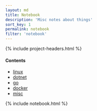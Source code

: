 ```yaml
---
layout: md
title: Notebook
description: 'Misc notes about things'
sort_key: 1
permalink: notebook
filter: 'notebook'
---
```


{% include project-headers.html %}

#### Contents

- [linux](linux/)
- [dotnet](dotnet/)
- [go](go/)
- [docker](docker/)
- [misc](misc/)

{% include notebook.html %}
